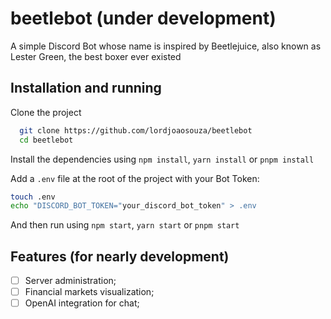 # beetlebot (under development)

A simple Discord Bot whose name is inspired by Beetlejuice, also known as Lester Green, the best boxer ever existed

## Installation and running

Clone the project

```bash
  git clone https://github.com/lordjoaosouza/beetlebot
  cd beetlebot
```

Install the dependencies using `npm install`, `yarn install` or `pnpm install`

Add a `.env` file at the root of the project with your Bot Token:
```bash
touch .env
echo "DISCORD_BOT_TOKEN="your_discord_bot_token" > .env
```

And then run using
`npm start`, `yarn start` or `pnpm start`

## Features (for nearly development)

- [ ]  Server administration;
- [ ]  Financial markets visualization;
- [ ]  OpenAI integration for chat;
